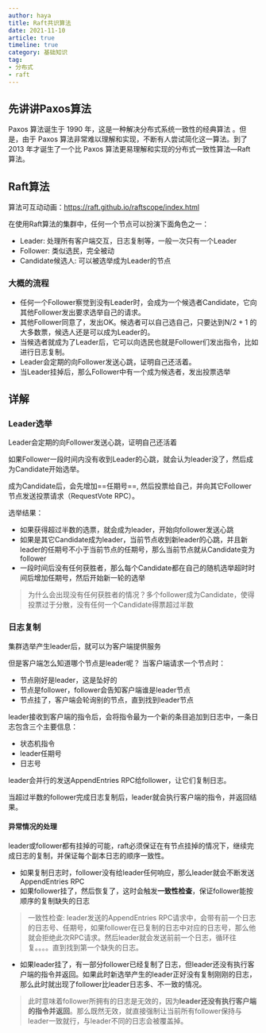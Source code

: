 ```yaml
---
author: haya
title: Raft共识算法
date: 2021-11-10
article: true
timeline: true
category: 基础知识
tag:
- 分布式
- raft
---
```



## 先讲讲Paxos算法

Paxos 算法诞生于 1990 年，这是一种解决分布式系统一致性的经典算法 。但是，由于 Paxos 算法非常难以理解和实现，不断有人尝试简化这一算法。到了2013 年才诞生了一个比 Paxos 算法更易理解和实现的分布式一致性算法—Raft 算法。

## Raft算法

算法可互动动画：https://raft.github.io/raftscope/index.html

在使用Raft算法的集群中，任何一个节点可以扮演下面角色之一：
- Leader: 处理所有客户端交互，日志复制等，一般一次只有一个Leader
- Follower: 类似选民，完全被动
- Candidate候选人: 可以被选举成为Leader的节点

### 大概的流程
- 任何一个Follower察觉到没有Leader时，会成为一个候选者Candidate，它向其他Follower发出要求选举自己的请求。
- 其他Follower同意了，发出OK。候选者可以自己选自己，只要达到N/2 + 1 的大多数票，候选人还是可以成为Leader的。
- 当候选者就成为了Leader后，它可以向选民也就是Follower们发出指令，比如进行日志复制。
- Leader会定期的向Follower发送心跳，证明自己还活着。
- 当Leader挂掉后，那么Follower中有一个成为候选者，发出投票选举

## 详解

### Leader选举
Leader会定期的向Follower发送心跳，证明自己还活着

如果Follower一段时间内没有收到Leader的心跳，就会认为leader没了，然后成为Candidate开始选举。

成为Candidate后，会先增加==任期号==, 然后投票给自己，并向其它Follower节点发送投票请求（RequestVote RPC）。

选举结果：
- 如果获得超过半数的选票，就会成为leader，开始向follower发送心跳
- 如果是其它Candidate成为leader，当前节点收到新leader的心跳，并且新leader的任期号不小于当前节点的任期号，那么当前节点就从Candidate变为follower
- 一段时间后没有任何获胜者，那么每个Candidate都在自己的随机选举超时时间后增加任期号，然后开始新一轮的选举
> 为什么会出现没有任何获胜者的情况？多个follower成为Candidate，使得投票过于分散，没有任何一个Candidate得票超过半数


### 日志复制

集群选举产生leader后，就可以为客户端提供服务

但是客户端怎么知道哪个节点是leader呢？ 当客户端请求一个节点时：
- 节点刚好是leader，这是坠好的
- 节点是follower，follower会告知客户端谁是leader节点
- 节点挂了，客户端会轮询别的节点，直到找到leader节点

leader接收到客户端的指令后，会将指令最为一个新的条目追加到日志中，一条日志包含三个主要信息：
- 状态机指令
- leader任期号
- 日志号


leader会并行的发送AppendEntries RPC给follower，让它们复制日志。

当超过半数的follower完成日志复制后，leader就会执行客户端的指令，并返回结果。

#### 异常情况的处理

leader或follower都有挂掉的可能，raft必须保证在有节点挂掉的情况下，继续完成日志的复制，并保证每个副本日志的顺序一致性。

- 如果复制日志时，follower没有给leader任何响应，那么leader就会不断发送AppendEntries RPC
- 如果follower挂了，然后恢复了，这时会触发**一致性检查**，保证follower能按顺序的复制缺失的日志

> 一致性检查: leader发送的AppendEntries RPC请求中，会带有前一个日志的日志号、任期号，如果follower在已复制的日志中对应的日志号，那么他就会拒绝此次RPC请求。然后leader就会发送前前一个日志，循环往复。。。。直到找到第一个缺失的日志。

- 如果leader挂了，有一部分follower已经复制了日志，但leader还没有执行客户端的指令并返回。如果此时新选举产生的leader正好没有复制刚刚的日志，那么此时就出现了follower比leader日志多、不一致的情况。
> 此时意味着follower所拥有的日志是无效的，因为**leader还没有执行客户端的指令并返回**。那么既然无效，就直接强制让当前所有follower保持与leader一致就行，与leader不同的日志会被覆盖掉。